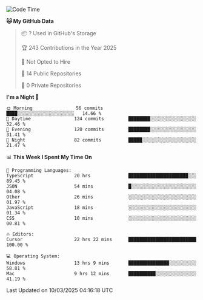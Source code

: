 <!--START_SECTION:waka-->
![Code Time](http://img.shields.io/badge/Code%20Time-6%2C749%20hrs%201%20min-blue)

**🐱 My GitHub Data** 

> 📦 ? Used in GitHub's Storage 
 > 
> 🏆 243 Contributions in the Year 2025
 > 
> 🚫 Not Opted to Hire
 > 
> 📜 14 Public Repositories 
 > 
> 🔑 0 Private Repositories 
 > 
**I'm a Night 🦉** 

```text
🌞 Morning                56 commits          ████░░░░░░░░░░░░░░░░░░░░░   14.66 % 
🌆 Daytime                124 commits         ████████░░░░░░░░░░░░░░░░░   32.46 % 
🌃 Evening                120 commits         ████████░░░░░░░░░░░░░░░░░   31.41 % 
🌙 Night                  82 commits          █████░░░░░░░░░░░░░░░░░░░░   21.47 % 
```


📊 **This Week I Spent My Time On** 

```text
💬 Programming Languages: 
TypeScript               20 hrs              ██████████████████████░░░   89.45 % 
JSON                     54 mins             █░░░░░░░░░░░░░░░░░░░░░░░░   04.08 % 
Other                    26 mins             ░░░░░░░░░░░░░░░░░░░░░░░░░   01.97 % 
JavaScript               18 mins             ░░░░░░░░░░░░░░░░░░░░░░░░░   01.34 % 
CSS                      10 mins             ░░░░░░░░░░░░░░░░░░░░░░░░░   00.81 % 

🔥 Editors: 
Cursor                   22 hrs 22 mins      █████████████████████████   100.00 % 

💻 Operating System: 
Windows                  13 hrs 9 mins       ███████████████░░░░░░░░░░   58.81 % 
Mac                      9 hrs 12 mins       ██████████░░░░░░░░░░░░░░░   41.19 % 
```


 Last Updated on 10/03/2025 04:16:18 UTC
<!--END_SECTION:waka-->


